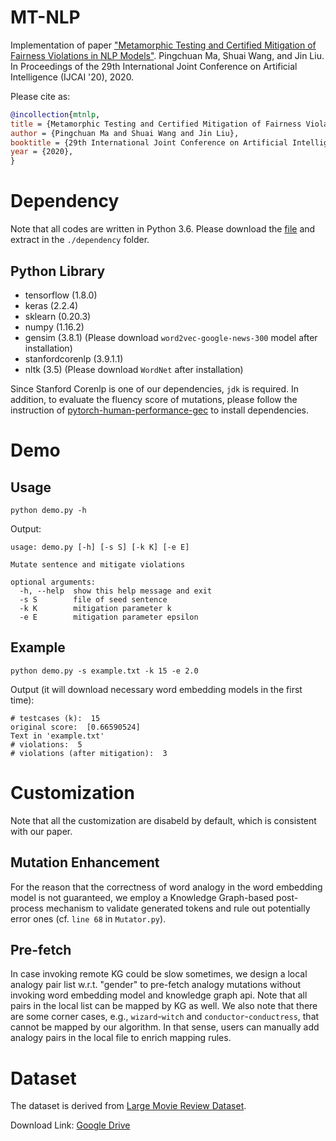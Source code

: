 # MT-NLP

Implementation of paper ["Metamorphic Testing and Certified Mitigation of Fairness Violations in NLP Models"](https://www.ijcai.org/Proceedings/2020/64). Pingchuan Ma, Shuai Wang, and Jin Liu. In Proceedings of the 29th International Joint Conference on Artificial Intelligence (IJCAI '20), 2020.

Please cite as:

```bibtex
@incollection{mtnlp,
title = {Metamorphic Testing and Certified Mitigation of Fairness Violations in NLP Models},
author = {Pingchuan Ma and Shuai Wang and Jin Liu},
booktitle = {29th International Joint Conference on Artificial Intelligence},
year = {2020},
}
```

# Dependency

Note that all codes are written in Python 3.6. Please download the [file](https://drive.google.com/file/d/1nNzFkDw2CQGq9EFIjnuWMDdisb0IYGFn/view?usp=sharing) and extract in the `./dependency` folder.

## Python Library

- tensorflow (1.8.0)
- keras (2.2.4)
- sklearn (0.20.3)
- numpy (1.16.2)
- gensim (3.8.1) (Please download `word2vec-google-news-300` model after installation)
- stanfordcorenlp (3.9.1.1)
- nltk (3.5) (Please download `WordNet` after installation)

Since Stanford Corenlp is one of our dependencies, `jdk` is required.
In addition, to evaluate the fluency score of mutations, please follow the instruction of [pytorch-human-performance-gec](https://github.com/rgcottrell/pytorch-human-performance-gec) to install dependencies.

# Demo

## Usage
```
python demo.py -h
```

Output:
```
usage: demo.py [-h] [-s S] [-k K] [-e E]

Mutate sentence and mitigate violations

optional arguments:
  -h, --help  show this help message and exit
  -s S        file of seed sentence
  -k K        mitigation parameter k
  -e E        mitigation parameter epsilon
```

## Example

```
python demo.py -s example.txt -k 15 -e 2.0
```

Output (it will download necessary word embedding models in the first time):
```
# testcases (k):  15
original score:  [0.66590524]
Text in 'example.txt'
# violations:  5
# violations (after mitigation):  3
```

# Customization

Note that all the customization are disabeld by default, which is consistent with our paper.

## Mutation Enhancement

For the reason that the correctness of word analogy in the word embedding model is not guaranteed, we employ a Knowledge Graph-based post-process mechanism to validate generated tokens and rule out potentially error ones (cf. `line 68` in `Mutator.py`).

## Pre-fetch

In case invoking remote KG could be slow sometimes, we design a local analogy pair list w.r.t. "gender" to pre-fetch analogy mutations without invoking word embedding model and knowledge graph api. Note that all pairs in the local list can be mapped by KG as well. We also note that there are some corner cases, e.g., `wizard`-`witch` and `conductor`-`conductress`, that cannot be mapped by our algorithm. In that sense, users can manually add analogy pairs in the local file to enrich mapping rules.

# Dataset

The dataset is derived from [Large Movie Review Dataset](https://ai.stanford.edu/~amaas/data/sentiment/).

Download Link: [Google Drive](https://drive.google.com/file/d/1yya4l3Um6bF84gqCyeRLjsOt4Qw-6TNl/view?usp=sharing)